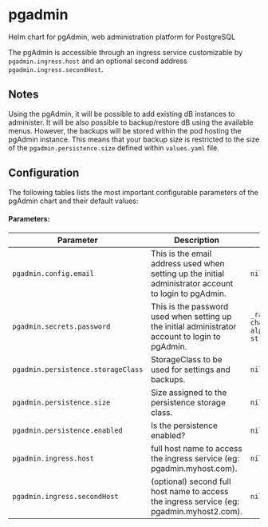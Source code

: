 # pgadmin
Helm chart for pgAdmin, web administration platform for PostgreSQL

The pgAdmin is accessible through an ingress service customizable by `pgadmin.ingress.host` and an optional second address `pgadmin.ingress.secondHost`.

## Notes
Using the pgAdmin, it will be possible to add existing dB instances to administer.
It will be also possible to backup/restore dB using the available menus. However, the backups will be stored within the pod hosting the pgAdmin instance. This means that your backup size is restricted to the size of the `pgadmin.persistence.size` defined within `values.yaml` file.


## Configuration

The following tables lists the most important configurable parameters of the pgAdmin chart and their default values:


#### Parameters:

| Parameter                             | Description                                                                                                                             | Default           |
|---------------------------------------|---------------------------------------------------------------|-------------------------------------|
| `pgadmin.config.email`                | This is the email address used when setting up the initial administrator account to login to pgAdmin.                                | `nil`                                          |
| `pgadmin.secrets.password`            | This is the password used when setting up the initial administrator account to login to pgAdmin.                                        | `_random 10 character alphanumeric string_`    |
| `pgadmin.persistence.storageClass`    | StorageClass to be used for settings and backups.                                                                                       | `nil`                                          |
| `pgadmin.persistence.size`            | Size assigned to the persistence storage class.                                                                                         | `nil`                                          |
| `pgadmin.persistence.enabled`         | Is the persistence enabled?                                                                                                             | `nil`                                          |
| `pgadmin.ingress.host`                | full host name to access the ingress service (eg: pgadmin.myhost.com).                                                                   | `nil`                                          |
| `pgadmin.ingress.secondHost`          | (optional) second full host name to access the ingress service (eg: pgadmin.myhost2.com).                                        | `nil`                                          |